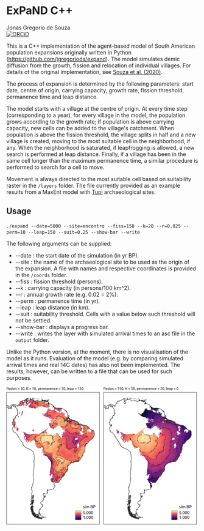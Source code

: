 # ExPaND C++

Jonas Gregorio de Souza<br/>
[![ORCiD](https://img.shields.io/badge/ORCiD-0000--0001--7879--4531-green.svg)](https://orcid.org/0000-0001-6032-4443)<br/>

This is a C++ implementation of the agent-based model of South American population expansions originally written in Python (<a>https://github.com/jgregoriods/expand</a>). The model simulates demic diffusion from the growth, fission and relocation of individual villages. For details of the original implementation, see <a href=" https://doi.org/10.1371/journal.pone.0232367">Souza et al. (2020)</a>.

The process of expansion is determined by the following parameters: start date, centre of origin, carrying capacity, growth rate, fission threshold, permanence time and leap distance.

The model starts with a village at the centre of origin. At every time step (corresponding to a year), for every village in the model, the population grows according to the growth rate; if population is above carrying capacity, new cells can be added to the village's catchment. When population is above the fission threshold, the village splits in half and a new village is created, moving to the most suitable cell in the neighborhood, if any. When the neighborhood is saturated, if leapfrogging is allowed, a new search is performed at leap distance. Finally, if a village has been in the same cell longer than the maximum permanence time, a similar procedure is performed to search for a cell to move.

Movement is always directed to the most suitable cell based on suitability raster in the <code>/layers</code> folder. The file currently provided as an example results from a MaxEnt model with <a href="https://github.com/jgregoriods/rxpand">Tupi</a> archaeological sites.

## Usage

```
./expand --date=5000 --site=encontro --fiss=150 --k=20 --r=0.025 --perm=10 --leap=150 --suit=0.25 --show-bar --write
```

The following arguments can be supplied:
* --date : the start date of the simulation (in yr BP).
* --site : the name of the archaeological site to be used as the origin of the expansion. A file with names and respective coordinates is provided in the <code>/coords</code> folder.
* --fiss : fission threshold (persons).
* --k : carrying capacity (in persons/100 km^2).
* --r : annual growth rate (e.g. 0.02 = 2%).
* --perm : permanence time (in yr).
* --leap : leap distance (in km).
* --suit : suitability threshold. Cells with a value below such threshold will not be settled.
* --show-bar : displays a progress bar.
* --write : writes the layer with simulated arrival times to an asc file in the <code>output</code> folder.

Unlike the Python version, at the moment, there is no visualisation of the model as it runs. Evaluation of the model (e.g. by comparing simulated arrival times and real 14C dates) has also not been implemented. The results, however, can be written to a file that can be used for such purposes.

<img src="img/abmc.jpg" width="500">
